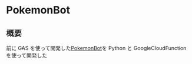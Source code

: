 # PokemonBot

## 概要

前に GAS を使って開発した[PokemonBot](https://github.com/Sarada1101/PokemonBot)を Python と GoogleCloudFunction を使って開発した
